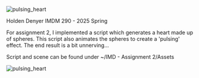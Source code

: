 ![pulsing_heart](https://github.com/user-attachments/assets/fd207e72-f4d9-4c8f-b041-62d5f848b0c6)

Holden Denyer
IMDM 290 - 2025 Spring

For assignment 2, I implemented a script which generates a heart made up of spheres. This script also animates the spheres to create a 'pulsing' effect. The end result is a bit unnerving...

Script and scene can be found under ~/IMD - Assignment 2/Assets

![pulsing_heart](https://github.com/user-attachments/assets/eb2e2298-d74c-40ec-b72d-1cfb4f286b8d)
